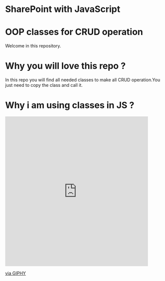 # SharePoint with JavaScript 
# OOP classes for CRUD operation 

Welcome in this repository.

# Why you will love this repo ?  
 In this repo you will find all needed classes to make all CRUD operation.You just need to copy the class and call it.
 
# Why i am using classes in JS ?
<iframe src="https://giphy.com/embed/0Vv0Ne2CnOClIExIuL" width="458" height="480" frameBorder="0" class="giphy-embed" allowFullScreen></iframe><p><a href="https://giphy.com/gifs/why-y-tho-ytho-0Vv0Ne2CnOClIExIuL">via GIPHY</a></p>


